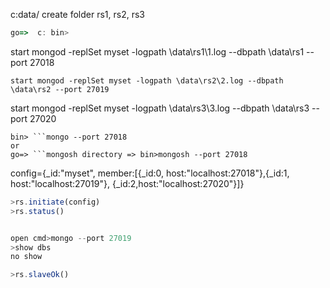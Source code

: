 c:data/ create folder rs1, rs2, rs3
```js
go=>  c: bin> 

```
start mongod -replSet myset -logpath \data\rs1\1.log --dbpath \data\rs1 --port 27018
```
start mongod -replSet myset -logpath \data\rs2\2.log --dbpath \data\rs2 --port 27019
```
start mongod -replSet myset -logpath \data\rs3\3.log --dbpath \data\rs3 --port 27020
```
bin> ```mongo --port 27018
or 
go=> ```mongosh directory => bin>mongosh --port 27018
```
config={_id:"myset", member:[{_id:0, host:"localhost:27018"},{_id:1, host:"localhost:27019"}, {_id:2,host:"localhost:27020"}]}
```js
>rs.initiate(config)
>rs.status()


open cmd>mongo --port 27019
>show dbs
no show 

>rs.slaveOk()

```